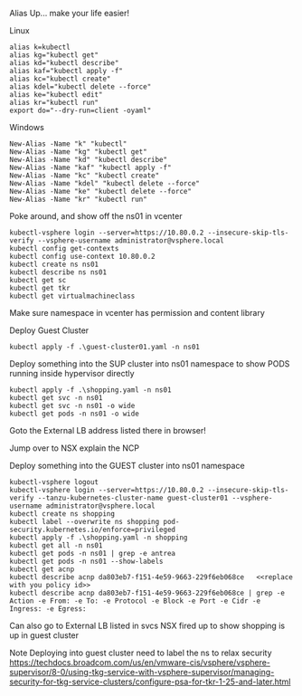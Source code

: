 Alias Up... make your life easier! 

Linux 
````
alias k=kubectl
alias kg="kubectl get"
alias kd="kubectl describe"
alias kaf="kubectl apply -f"
alias kc="kubectl create"
alias kdel="kubectl delete --force"
alias ke="kubectl edit"
alias kr="kubectl run"
export do="--dry-run=client -oyaml"
````


Windows
````
New-Alias -Name "k" "kubectl"
New-Alias -Name "kg" "kubectl get"
New-Alias -Name "kd" "kubectl describe"
New-Alias -Name "kaf" "kubectl apply -f"
New-Alias -Name "kc" "kubectl create"
New-Alias -Name "kdel" "kubectl delete --force"
New-Alias -Name "ke" "kubectl delete --force"
New-Alias -Name "kr" "kubectl run"
````


Poke around, and show off the ns01 in vcenter
````
kubectl-vsphere login --server=https://10.80.0.2 --insecure-skip-tls-verify --vsphere-username administrator@vsphere.local
kubectl config get-contexts
kubectl config use-context 10.80.0.2
kubectl create ns ns01
kubectl describe ns ns01
kubectl get sc
kubectl get tkr
kubectl get virtualmachineclass
````

Make sure namespace in vcenter has permission and content library

Deploy Guest Cluster
````
kubectl apply -f .\guest-cluster01.yaml -n ns01
````

Deploy something into the SUP cluster into ns01 namespace  to show   PODS running inside hypervisor directly
````
kubectl apply -f .\shopping.yaml -n ns01
kubectl get svc -n ns01
kubectl get svc -n ns01 -o wide
kubectl get pods -n ns01 -o wide

````

Goto the External LB address listed there in browser!

Jump over to NSX explain the NCP


Deploy something into the GUEST cluster into ns01 namespace
````
kubectl-vsphere logout
kubectl-vsphere login --server=https://10.80.0.2 --insecure-skip-tls-verify --tanzu-kubernetes-cluster-name guest-cluster01 --vsphere-username administrator@vsphere.local
kubectl create ns shopping
kubectl label --overwrite ns shopping pod-security.kubernetes.io/enforce=privileged
kubectl apply -f .\shopping.yaml -n shopping
kubectl get all -n ns01
kubectl get pods -n ns01 | grep -e antrea
kubectl get pods -n ns01 --show-labels
kubectl get acnp
kubectl describe acnp da803eb7-f151-4e59-9663-229f6eb068ce   <<replace with you policy id>>
kubectl describe acnp da803eb7-f151-4e59-9663-229f6eb068ce | grep -e Action -e From: -e To: -e Protocol -e Block -e Port -e Cidr -e Ingress: -e Egress:
````


Can also go to External LB listed in svcs NSX fired up to show shopping is up in guest cluster



Note
Deploying into guest cluster need to label the ns to relax security
https://techdocs.broadcom.com/us/en/vmware-cis/vsphere/vsphere-supervisor/8-0/using-tkg-service-with-vsphere-supervisor/managing-security-for-tkg-service-clusters/configure-psa-for-tkr-1-25-and-later.html
